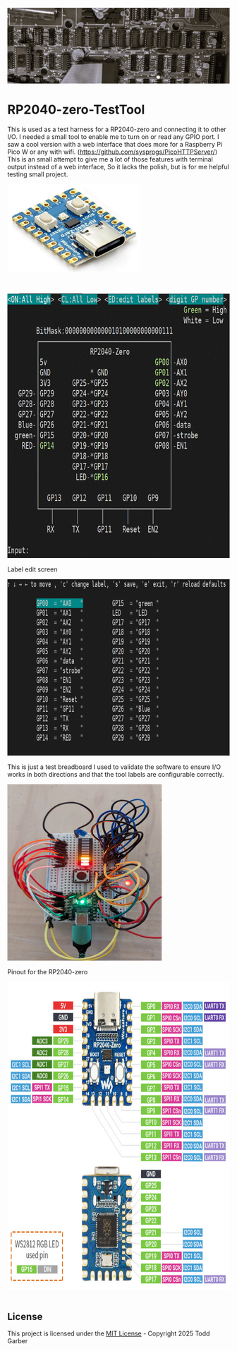 ![RP2040-zero-TestTool](/images/trs-80MotherboardKeyBoard3.jpg?rawtrue "Header")

# RP2040-zero-TestTool
This is used as a test harness for a RP2040-zero and connecting it to other I/O.
I needed a small tool to enable me to turn on or read any GPIO port.
I saw a cool version with a web interface that does more for a Raspberry Pi Pico W or any with wifi.  (https://github.com/sysprogs/PicoHTTPServer/)
This is an small attempt to give me a lot of those features with terminal output instead of a web interface,
So it lacks the polish, but is for me helpful testing small project.



<img src="https://github.com/kdcgarber/RP2040-zero-TestTool/blob/main/images/RP2040-zero.gif" width=300 height=200> 

<p>&nbsp</p>

<img src="https://github.com/kdcgarber/RP2040-zero-TestTool/blob/main/images/RP2040zeroTestTool.gif" width=7200 height=600>

Label edit screen

<img src="https://github.com/kdcgarber/RP2040-zero-TestTool/blob/main/images/RP2040zeroLabels.gif" width=7200 height=400>


This is just a test breadboard I used to validate the software to ensure I/O works in both directions and that the tool labels are configurable  correctly.

<img src="https://github.com/kdcgarber/RP2040-zero-TestTool/blob/main/images/breadboardtesting.jpg" width=350 height=400>



Pinout for the RP2040-zero

<img src="https://github.com/kdcgarber/RP2040-zero-TestTool/blob/main/images/RP2040zero-pinout.gif" width=650 height=700>

<pre>
</pre>


## License

This project is licensed under the [MIT License](LICENSE.md) - Copyright 2025 Todd Garber<br><br>
